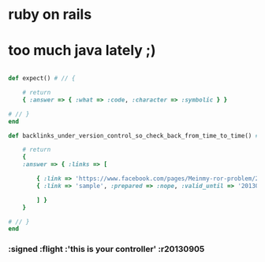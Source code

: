 
# ruby on rails

# too much java lately ;)

``` ruby

def expect() # // {

    # return
    { :answer => { :what => :code, :character => :symbolic } }

# // }
end

def backlinks_under_version_control_so_check_back_from_time_to_time() # // {

    # return
    {
    :answer => { :links => [

        { :link => 'https://www.facebook.com/pages/Meinmy-ror-problem/238721392817171', :instanceof => URI.encode( :url.to_s ) },
        { :link => 'sample', :prepared => :nope, :valid_until => '20130905', :last_checked => '20130905' }

        ] }
    }

# // }
end

```

### :signed :flight :'this is your controller' :r20130905